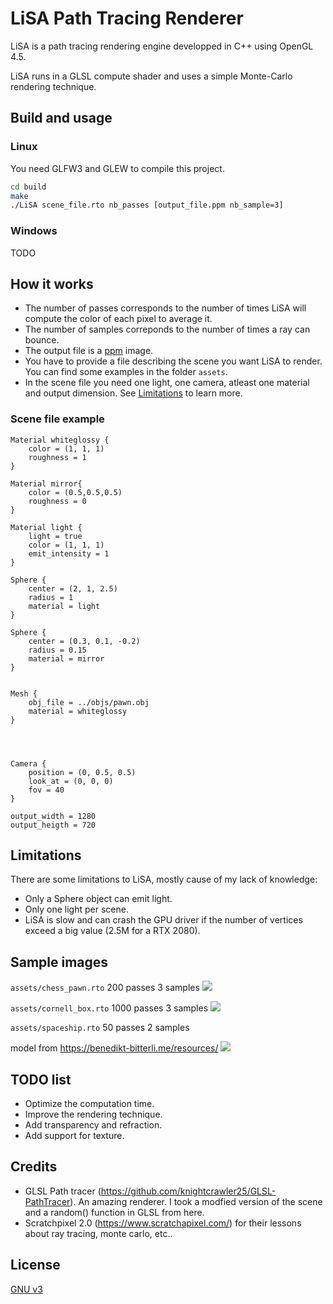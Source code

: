 # LiSA Path Tracing Renderer

LiSA is a path tracing rendering engine developped in C++ using OpenGL 4.5.

LiSA runs in a GLSL compute shader and uses a simple Monte-Carlo rendering technique.

## Build and usage

### Linux
You need GLFW3 and GLEW to compile this project.
````bash
cd build
make
./LiSA scene_file.rto nb_passes [output_file.ppm nb_sample=3]
````


### Windows
TODO

## How it works
- The number of passes corresponds to the number of times LiSA will compute the color of each pixel to average it.
- The number of samples correponds to the number of times a ray can bounce.
- The output file is a [ppm](https://fr.wikipedia.org/wiki/Portable_pixmap) image.
- You have to provide a file describing the scene you want LiSA to render. You can find some examples in the folder ````assets````.
- In the scene file you need one light, one camera, atleast one material and output dimension. See [Limitations](#Limitations) to learn more.

### Scene file example
````
Material whiteglossy {
    color = (1, 1, 1)
    roughness = 1
}

Material mirror{
    color = (0.5,0.5,0.5)
    roughness = 0
}

Material light {
    light = true
    color = (1, 1, 1)
    emit_intensity = 1
}

Sphere {
    center = (2, 1, 2.5)
    radius = 1
    material = light
}

Sphere {
    center = (0.3, 0.1, -0.2)
    radius = 0.15
    material = mirror
}


Mesh {
    obj_file = ../objs/pawn.obj
    material = whiteglossy
}




Camera {
    position = (0, 0.5, 0.5)
    look_at = (0, 0, 0)
    fov = 40
}

output_width = 1280
output_heigth = 720
````

## Limitations
There are some limitations to LiSA, mostly cause of my lack of knowledge:
- Only a Sphere object can emit light.
- Only one light per scene.
- LiSA is slow and can crash the GPU driver if the number of vertices exceed a big value (2.5M for a RTX 2080).


## Sample images
````assets/chess_pawn.rto```` 200 passes 3 samples
![](results_images/chess/result.png)

````assets/cornell_box.rto```` 1000 passes 3 samples
![](results_images/cornell_box/result.png)

````assets/spaceship.rto```` 50 passes 2 samples

model from https://benedikt-bitterli.me/resources/
![](results_images/spaceship/result.png)


## TODO list
- Optimize the computation time.
- Improve the rendering technique.
- Add transparency and refraction.
- Add support for texture.

## Credits
- GLSL Path tracer (https://github.com/knightcrawler25/GLSL-PathTracer). An amazing renderer. I took a modfied version of the scene and a random() function in GLSL from here.
- Scratchpixel 2.0 (https://www.scratchapixel.com/) for their lessons about ray tracing, monte carlo, etc..
## License
[GNU v3](https://choosealicense.com/licenses/gpl-3.0/)
